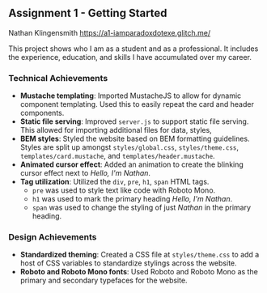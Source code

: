 ## Assignment 1 - Getting Started
Nathan Klingensmith
https://a1-iamparadoxdotexe.glitch.me/

This project shows who I am as a student and as a professional. It includes the experience, education, and skills I have accumulated over my career.

### Technical Achievements
- **Mustache templating**: Imported MustacheJS to allow for dynamic component templating. Used this to easily repeat the card and header components.
- **Static file serving**: Improved `server.js` to support static file serving. This allowed for importing additional files for data, styles, 
- **BEM styles**: Styled the website based on BEM formatting guidelines. Styles are split up amongst `styles/global.css`, `styles/theme.css`, `templates/card.mustache`, and `templates/header.mustache`.
- **Animated cursor effect**: Added an animation to create the blinking cursor effect next to *Hello, I'm Nathan*.
- **Tag utilization**: Utilized the  `div`, `pre`, `h1`, `span` HTML tags.
    - `pre` was used to style text like code with Roboto Mono.
    - `h1` was used to mark the primary heading *Hello, I'm Nathan*.
    - `span` was used to change the styling of just *Nathan* in the primary heading.

### Design Achievements
- **Standardized theming**: Created a CSS file at `styles/theme.css` to add a host of CSS variables to standardize stylings across the website.
- **Roboto and Roboto Mono fonts**: Used Roboto and Roboto Mono as the primary and secondary typefaces for the website.
